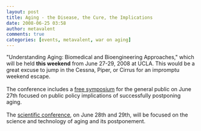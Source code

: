 ```yaml
---
layout: post
title: Aging - the Disease, the Cure, the Implications
date: 2008-06-25 03:58
author: metavalent
comments: true
categories: [events, metavalent, war on aging]
---
```

"Understanding Aging: Biomedical and Bioengineering Approaches," which will be held <b>this weekend</b> from June 27-29, 2008 at UCLA. This would be a great excuse to jump in the Cessna, Piper, or Cirrus for an impromptu weekend escape.<br /><br />The conference includes a <a href="http://www.mfoundation.org/ADCI/">free symposium</a> for the general public on June 27th focused on public policy implications of successfully postponing aging. <br /><br />The <a href="http://www.mfoundation.org/UABBA/">scientific conference</a>, on June 28th and 29th, will be focused on the science and technology of aging and its postponement.<br /><br /><br /><br /><blockquote></blockquote>

